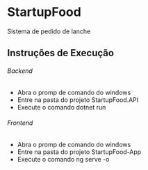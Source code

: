 # StartupFood
Sistema de pedido de lanche

## Instruções de Execução

###### Backend

 - Abra o promp de comando do windows
 - Entre na pasta do projeto StartupFood.API
 - Execute o comando dotnet run

###### Frontend

 - Abra o promp de comando do windows
 - Entre na pasta do projeto StartupFood-App
 - Execute o comando ng serve -o